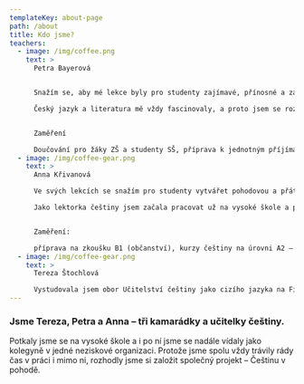 ```yaml
---
templateKey: about-page
path: /about
title: Kdo jsme?
teachers:
  - image: /img/coffee.png
    text: >
      Petra Bayerová


      Snažím se, aby mé lekce byly pro studenty zajímavé, přínosné a zábavné. Ke každému studentovi přistupuji individuálně a přizpůsobuji tomu i svou výuku. Při skupinových kurzech oceňuji vzájemné obohocování a možnost se setkávat s lidmi z různých kultur a prostředí. 

      Český jazyk a literatura mě vždy fascinovaly, a proto jsem se rozhodla pro studium bohemistiky. Po čase jsem zjistila, že ještě více mě baví lásku k češtině předávat ostatním a vystudovala jsem učitelství češtiny jako cizího jazyka a učitelství českého jazyka a literatury pro střední školy. Jako lektorka češtiny jsem pracovala už při studiu na vysoké škole. Zkušenosti mám s vedením kurzů v neziskové organizaci i s doučováním rodilých mluvčí češtiny (studenti ZŠ i SŠ). Momentálně pracuji jako učitelka českého jazyka a literatury na II. stupni ZŠ a také se věnuji hodnocení testových úloh ve Výzkumném a testovacím centru na ÚJOP UK.


      Zaměření

      Doučování pro žáky ZŠ a studenty SŠ, příprava k jednotným příjímacím zkouškám z ČJ, příprava k maturitě z ČJ a literatury, kurzy češtiny na úrovni A1-B1
  - image: /img/coffee-gear.png
    text: >
      Anna Křivanová

      Ve svých lekcích se snažím pro studenty vytvářet pohodovou a přátelskou atmosféru, ve které se nikdo nebojí rozpovídat. Skupinové kurzy vidím nejen jako cestu ke zvládnutí jazyka, ale i jako příležitost najít si nové kamarády z různých kultur a strávit s nimi zábavné odpoledne nebo večer.

      Jako lektorka češtiny jsem začala pracovat už na vysoké škole a po několika letech jsem se učení rozhodla věnovat naplno. Po studiu obecné lingvistiky a bohemistiky jsem proto vystudovala učitelství češtiny pro střední školy a češtiny pro cizince. Pracovala jsem jako lektorka v neziskové organizaci a jako učitelka češtiny na střední škole. Abych si sama vyzkoušela, jaké je to žít a pracovat v jiné zemi, absolvovala jsem také stáž na univerzitě ve Stockholmu. Aktuálně se věnuji i hodnocení testových úloh ve Výzkumném a testovacím centru na ÚJOP UK.


      Zaměření: 

      příprava na zkoušku B1 (občanství), kurzy češtiny na úrovni A2 – B2, doučování češtiny pro SŠ, příprava k maturitě z ČJ a literatury
  - image: /img/coffee-gear.png
    text: >
      Tereza Štochlová

      Vystudovala jsem obor Učitelství češtiny jako cizího jazyka na Filozofické fakultě Karlovy univerzity, protože mě vždy lákalo pokusit se předat to, co vím o svém mateřském jazyku, někomu dalšímu. Na práci lektorky mě nejvíc baví pestrost a různorodost – setkání se studenty z různých koutů světa je pro mě obohacující a inspirující. Každá nová lekce je takovým malým dobrodružstvím, při kterém se studenty společně objevujeme krásy a záludnosti českého jazyka. Snažím se, aby tato cesta za úspěšným zvládnutím jednotlivých úrovní byla zábavná a přínosná. Usiluji o individuální přístup a vycházím z potřeb svých studentů.
---
```

### Jsme Tereza, Petra a Anna – tři kamarádky a učitelky češtiny.

Potkaly jsme se na vysoké škole a i po ní jsme se nadále vídaly jako kolegyně v jedné neziskové organizaci. Protože jsme spolu vždy trávily rády čas v práci i mimo ni, rozhodly jsme si založit společný projekt – Češtinu v pohodě.